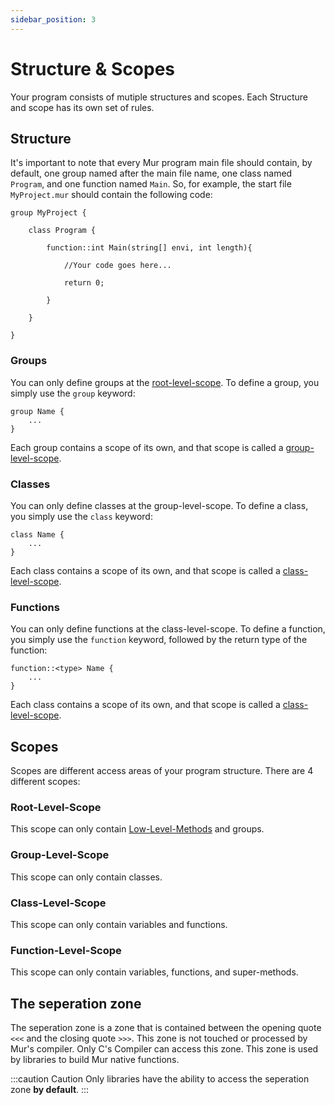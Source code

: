 ```yaml
---
sidebar_position: 3
---
```


# Structure & Scopes

Your program consists of mutiple structures and scopes. Each Structure and scope has its own set of rules.

## Structure

It's important to note that every Mur program main file should contain, by default, one group named after the main file name, one class named `Program`, and one function named `Main`. So, for example, the start file `MyProject.mur` should contain the following code:

```mur
group MyProject {

    class Program {

        function::int Main(string[] envi, int length){

            //Your code goes here...

            return 0;

        }

    }

}
```

### Groups

You can only define groups at the [root-level-scope](#root-level-scope). To define a group, you simply use the `group` keyword:

```mur
group Name {
    ...
}
```

Each group contains a scope of its own, and that scope is called a [group-level-scope](#group-level-scope).

### Classes

You can only define classes at the group-level-scope. To define a class, you simply use the `class` keyword:

```mur
class Name {
    ...
}
```

Each class contains a scope of its own, and that scope is called a [class-level-scope](#class-level-scope).

### Functions

You can only define functions at the class-level-scope. To define a function, you simply use the `function` keyword, followed by the return type of the function:

```mur
function::<type> Name {
    ...
}
```

Each class contains a scope of its own, and that scope is called a [class-level-scope](#class-level-scope).

## Scopes

Scopes are different access areas of your program structure. There are 4 different scopes:

### Root-Level-Scope

This scope can only contain [Low-Level-Methods](./otrmethods) and groups.

### Group-Level-Scope

This scope can only contain classes.

### Class-Level-Scope

This scope can only contain variables and functions.

### Function-Level-Scope

This scope can only contain variables, functions, and super-methods.

## The seperation zone

The seperation zone is a zone that is contained between the opening quote `<<<` and the closing quote `>>>`. This zone is not touched or processed by Mur's compiler. Only C's Compiler can access this zone. This zone is used by libraries to build Mur native functions.

:::caution Caution
Only libraries have the ability to access the seperation zone **by default**.
:::
